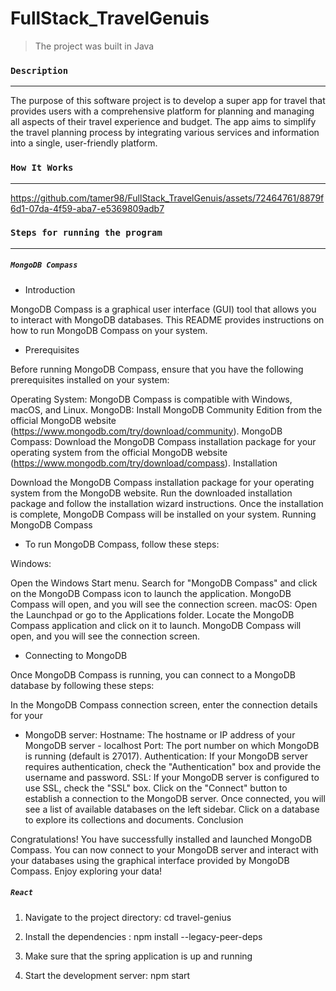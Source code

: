 # FullStack_TravelGenuis


> The project was built in Java


### `Description `
---
The purpose of this software project is to develop a super app for travel that provides users with a comprehensive platform for planning and managing all aspects of their travel experience and budget. The app aims to simplify the travel planning process by integrating various services and information into a single, user-friendly platform.


### `How It Works` 
---

https://github.com/tamer98/FullStack_TravelGenuis/assets/72464761/8879f6d1-07da-4f59-aba7-e5369809adb7


### `Steps for running the program` 
---
##### `MongoDB Compass`

- Introduction

MongoDB Compass is a graphical user interface (GUI) tool that allows you to interact with MongoDB databases. This README provides instructions on how to run MongoDB Compass on your system.

- Prerequisites

Before running MongoDB Compass, ensure that you have the following prerequisites installed on your system:

Operating System: MongoDB Compass is compatible with Windows, macOS, and Linux.
MongoDB: Install MongoDB Community Edition from the official MongoDB website (https://www.mongodb.com/try/download/community).
MongoDB Compass: Download the MongoDB Compass installation package for your operating system from the official MongoDB website (https://www.mongodb.com/try/download/compass).
Installation

Download the MongoDB Compass installation package for your operating system from the MongoDB website.
Run the downloaded installation package and follow the installation wizard instructions.
Once the installation is complete, MongoDB Compass will be installed on your system.
Running MongoDB Compass

- To run MongoDB Compass, follow these steps:

Windows:

Open the Windows Start menu.
Search for "MongoDB Compass" and click on the MongoDB Compass icon to launch the application.
MongoDB Compass will open, and you will see the connection screen.
macOS:
Open the Launchpad or go to the Applications folder.
Locate the MongoDB Compass application and click on it to launch.
MongoDB Compass will open, and you will see the connection screen.

- Connecting to MongoDB

Once MongoDB Compass is running, you can connect to a MongoDB database by following these steps:

In the MongoDB Compass connection screen, enter the connection details for your 

- MongoDB server:
Hostname: The hostname or IP address of your MongoDB server - localhost
Port: The port number on which MongoDB is running (default is 27017).
Authentication: If your MongoDB server requires authentication, check the "Authentication" box and provide the username and password.
SSL: If your MongoDB server is configured to use SSL, check the "SSL" box.
Click on the "Connect" button to establish a connection to the MongoDB server.
Once connected, you will see a list of available databases on the left sidebar. Click on a database to explore its collections and documents.
Conclusion

Congratulations! You have successfully installed and launched MongoDB Compass. You can now connect to your MongoDB server and interact with your databases using the graphical interface provided by MongoDB Compass. Enjoy exploring your data!


##### `React`


1. Navigate to the project directory:
   	cd travel-genius
    
2. Install the dependencies :
    	npm install --legacy-peer-deps
    
3. Make sure that the spring application is up and running

4. Start the development server:
    	npm start
